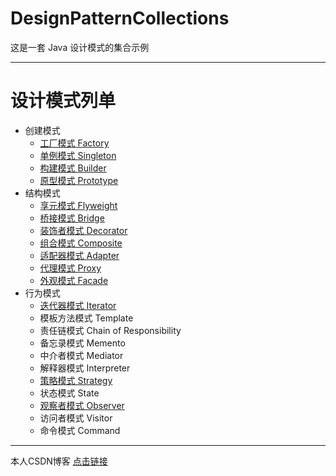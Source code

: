 # DesignPatternCollections
这是一套 Java 设计模式的集合示例

------------------------------------------

# 设计模式列单
-   创建模式
    -   [工厂模式  Factory](http://blog.csdn.net/lemon_tree12138/article/details/46225213)
    -   [单例模式  Singleton](http://blog.csdn.net/lemon_tree12138/article/details/46006071)
    -   [构建模式  Builder](http://blog.csdn.net/lemon_tree12138/article/details/50246499)
    -   [原型模式  Prototype](http://blog.csdn.net/lemon_tree12138/article/details/50787390)
-   结构模式
    -   [享元模式  Flyweight](http://blog.csdn.net/lemon_tree12138/article/details/51241598)
    -   [桥接模式  Bridge](http://blog.csdn.net/lemon_tree12138/article/details/51024127)
    -   [装饰者模式  Decorator](http://blog.csdn.net/lemon_tree12138/article/details/45870027)
    -   [组合模式  Composite](http://blog.csdn.net/lemon_tree12138/article/details/51437883)
    -   [适配器模式  Adapter](http://blog.csdn.net/lemon_tree12138/article/details/50326851)
    -   [代理模式  Proxy](http://blog.csdn.net/lemon_tree12138/article/details/50326817)
    -   [外观模式  Facade](http://blog.csdn.net/lemon_tree12138/article/details/51592617)
-   行为模式
    -   [迭代器模式  Iterator](http://blog.csdn.net/lemon_tree12138/article/details/50799562)
    -   模板方法模式  Template
    -   责任链模式  Chain of Responsibility
    -   备忘录模式  Memento
    -   中介者模式  Mediator
    -   解释器模式  Interpreter
    -   [策略模式  Strategy](http://blog.csdn.net/lemon_tree12138/article/details/45894511)
    -   状态模式  State
    -   [观察者模式  Observer](http://blog.csdn.net/lemon_tree12138/article/details/45483511)
    -   访问者模式  Visitor
    -   命令模式  Command

------------------------------------------

本人CSDN博客 [点击链接](http://blog.csdn.net/lemon_tree12138)
